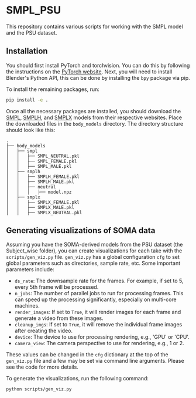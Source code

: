# SMPL_PSU

This repository contains various scripts for working with the SMPL model and the PSU dataset.

## Installation

You should first install PyTorch and torchvision. You can do this by following the instructions on the [PyTorch website](https://pytorch.org/get-started/locally/). Next, you will need to install Blender's Python API, this can be done by installing the `bpy` package via pip.

To install the remaining packages, run:

```bash
pip install -e .
```

Once all the necessary packages are installed, you should download the [SMPL](https://smpl.is.tue.mpg.de/), [SMPLH](https://smpl.is.tue.mpg.de/), and [SMPLX](https://smpl-x.is.tue.mpg.de/) models from their respective websites. Place the downloaded files in the `body_models` directory. The directory structure should look like this:

```
.
├── body_models
│   ├── smpl
│   │   ├── SMPL_NEUTRAL.pkl
│   │   ├── SMPL_FEMALE.pkl
│   │   ├── SMPL_MALE.pkl
│   ├── smplh
│   │   ├── SMPLH_FEMALE.pkl
│   │   ├── SMPLH_MALE.pkl
│   │   ├── neutral
│   │   │   ├── model.npz
│   ├── smplx
│   │   ├── SMPLX_FEMALE.pkl
│   │   ├── SMPLX_MALE.pkl
│   │   ├── SMPLX_NEUTRAL.pkl
```

## Generating visualizations of SOMA data

Assuming you have the SOMA-derived models from the PSU dataset (the Subject_wise folder), you can create visualizations for each take with the `scripts/gen_viz.py` file. `gen_viz.py` has a global configuration `cfg` to set global parameters such as directories, sample rate, etc. Some important parameters include:

- `ds_rate`: The downsample rate for the frames. For example, if set to 5, every 5th frame will be processed.
- `n_jobs`: The number of parallel jobs to run for processing frames. This can speed up the processing significantly, especially on multi-core machines.
- `render_images`: If set to `True`, it will render images for each frame and generate a video from these images.
- `cleanup_imgs`: If set to `True`, it will remove the individual frame images after creating the video.
- `device`: The device to use for processing rendering, e.g., 'GPU' or 'CPU'.
- `camera_view`: The camera perspective to use for rendering, e.g., 1 or 2.

These values can be changed in the `cfg` dictionary at the top of the `gen_viz.py` file and a few may be set via command line arguments. Please see the code for more details.

To generate the visualizations, run the following command:

```bash
python scripts/gen_viz.py 
```